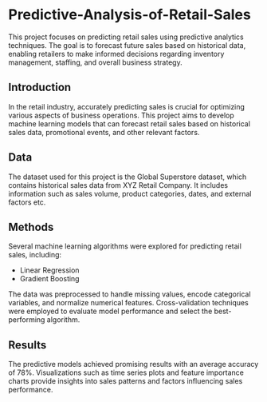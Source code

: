 # Predictive-Analysis-of-Retail-Sales

This project focuses on predicting retail sales using predictive analytics techniques. The goal is to forecast future sales based on historical data, enabling retailers to make informed decisions regarding inventory management, staffing, and overall business strategy.


## Introduction

In the retail industry, accurately predicting sales is crucial for optimizing various aspects of business operations. This project aims to develop machine learning models that can forecast retail sales based on historical sales data, promotional events, and other relevant factors.

## Data

The dataset used for this project is the Global Superstore dataset, which contains historical sales data from XYZ Retail Company. It includes information such as sales volume, product categories, dates, and external factors etc.

## Methods

Several machine learning algorithms were explored for predicting retail sales, including:

- Linear Regression
- Gradient Boosting

The data was preprocessed to handle missing values, encode categorical variables, and normalize numerical features. Cross-validation techniques were employed to evaluate model performance and select the best-performing algorithm.

## Results

The predictive models achieved promising results with an average accuracy of 78%. Visualizations such as time series plots and feature importance charts provide insights into sales patterns and factors influencing sales performance.
